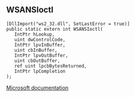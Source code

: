 ## WSANSIoctl

```
[DllImport("ws2_32.dll", SetLastError = true)]
public static extern int WSANSIoctl(
   IntPtr hLookup,
   uint dwControlCode,
   IntPtr lpvInBuffer,
   uint cbInBuffer,
   IntPtr lpvOutBuffer,
   uint cbOutBuffer,
   ref uint lpcbBytesReturned,
   IntPtr lpCompletion
);
```

[Microsoft documentation](https://docs.microsoft.com/en-us/windows/win32/api/winsock/nf-winsock-wsansioctl)
